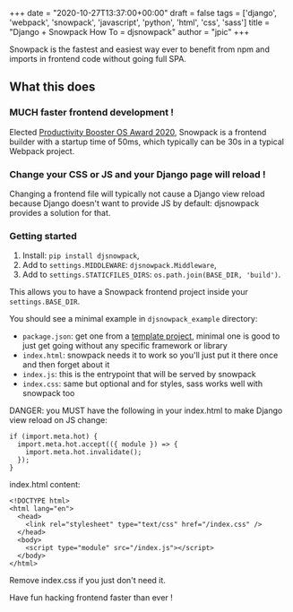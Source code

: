 +++
date = "2020-10-27T13:37:00+00:00"
draft = false
tags = ['django', 'webpack', 'snowpack', 'javascript', 'python', 'html', 'css', 'sass']
title = "Django + Snowpack How To = djsnowpack"
author = "jpic"
+++

Snowpack is the fastest and easiest way ever to benefit from npm and imports in
frontend code without going full SPA.

## What this does

### MUCH faster frontend development !

Elected [Productivity Booster OS Award
2020](https://osawards.com/javascript/2020), Snowpack is a frontend builder
with a startup time of 50ms, which typically can be 30s in a typical Webpack
project.

### Change your CSS or JS and your Django page will reload !

Changing a frontend file will typically not cause a Django view reload because
Django doesn't want to provide JS by default: djsnowpack provides a solution
for that.

### Getting started

1. Install: `pip install djsnowpack`,
2. Add to `settings.MIDDLEWARE`:  `djsnowpack.Middleware`,
3. Add to `settings.STATICFILES_DIRS`:  `os.path.join(BASE_DIR, 'build')`.

This allows you to have a Snowpack frontend project inside your
`settings.BASE_DIR`.

You should see a minimal example in `djsnowpack_example` directory:

- `package.json`: get one from a [template
  project](https://github.com/snowpackjs/snowpack/tree/master/create-snowpack-app/),
  minimal one is good to just get going without any specific framework or library
- `index.html`: snowpack needs it to work so you'll just put it there once and
  then forget about it
- `index.js`: this is the entrypoint that will be served by snowpack
- `index.css`: same but optional and for styles, sass works well with
  snowpack too

DANGER: you MUST have the following in your index.html to make Django view
reload on JS change:

    if (import.meta.hot) {
      import.meta.hot.accept(({ module }) => {
        import.meta.hot.invalidate();
      });
    }

index.html content:

    <!DOCTYPE html>
    <html lang="en">
      <head>
        <link rel="stylesheet" type="text/css" href="/index.css" />
      </head>
      <body>
        <script type="module" src="/index.js"></script>
      </body>
    </html>

Remove index.css if you just don't need it.

Have fun hacking frontend faster than ever !

